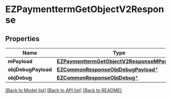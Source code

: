 # EZPaymenttermGetObjectV2Response

## Properties
Name | Type | Description | Notes
------------ | ------------- | ------------- | -------------
**mPayload** | [**EZPaymenttermGetObjectV2ResponseMPayload***](EZPaymenttermGetObjectV2ResponseMPayload.md) |  | 
**objDebugPayload** | [**EZCommonResponseObjDebugPayload***](EZCommonResponseObjDebugPayload.md) |  | [optional] 
**objDebug** | [**EZCommonResponseObjDebug***](EZCommonResponseObjDebug.md) |  | [optional] 

[[Back to Model list]](../README.md#documentation-for-models) [[Back to API list]](../README.md#documentation-for-api-endpoints) [[Back to README]](../README.md)


